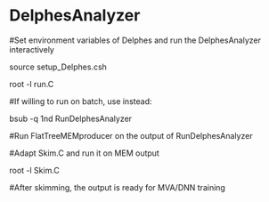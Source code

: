 # DelphesAnalyzer

#Set environment variables of Delphes and run the DelphesAnalyzer interactively

source setup_Delphes.csh

root -l run.C

#If willing to run on batch, use instead:

bsub -q 1nd RunDelphesAnalyzer

#Run FlatTreeMEMproducer on the output of RunDelphesAnalyzer

#Adapt Skim.C and run it on MEM output

root -l Skim.C

#After skimming, the output is ready for MVA/DNN training

